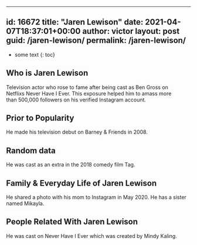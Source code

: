  ---
id: 16672
title: "Jaren Lewison"
date: 2021-04-07T18:37:01+00:00
author: victor
layout: post
guid: /jaren-lewison/
permalink: /jaren-lewison/
---

* some text
{: toc}

## Who is Jaren Lewison

Television actor who rose to fame after being cast as Ben Gross on Netflixs Never Have I Ever. This exposure helped him to amass more than 500,000 followers on his verified Instagram account.

## Prior to Popularity

He made his television debut on Barney & Friends in 2008.

## Random data

He was cast as an extra in the 2018 comedy film Tag.

## Family & Everyday Life of Jaren Lewison

He shared a photo with his mom to Instagram in May 2020. He has a sister named Mikayla.

## People Related With Jaren Lewison

He was cast on Never Have I Ever which was created by Mindy Kaling. 
 